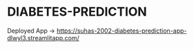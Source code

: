 # DIABETES-PREDICTION
Deployed App -> https://suhas-2002-diabetes-prediction-app-dlwyl3.streamlitapp.com/
